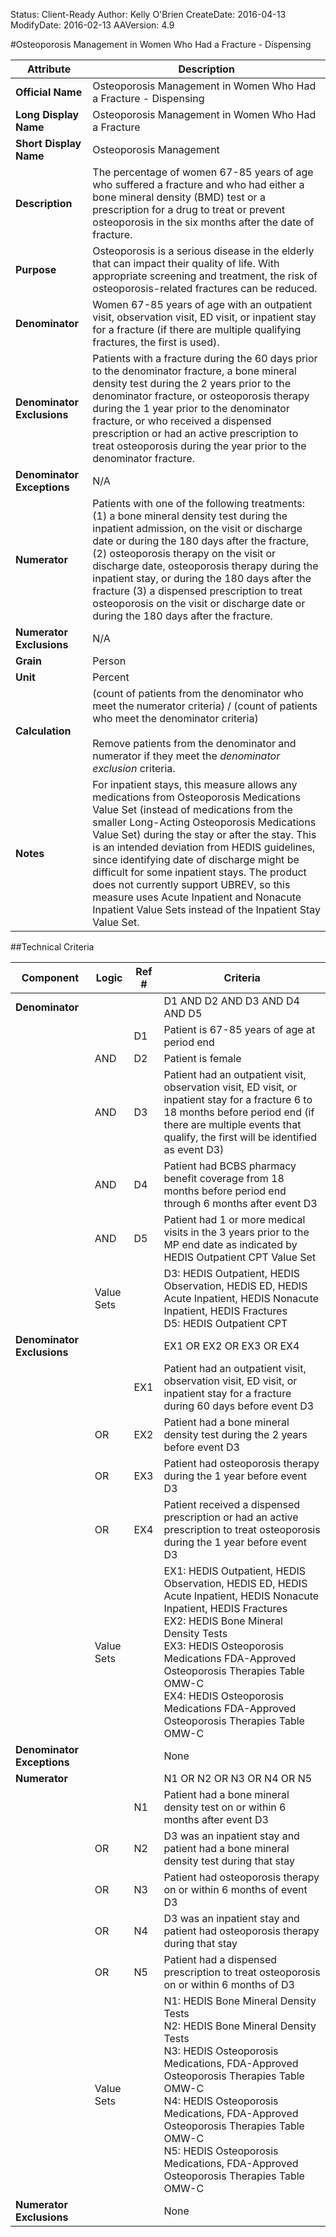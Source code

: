 Status: Client-Ready
Author: Kelly O'Brien
CreateDate: 2016-04-13
ModifyDate: 2016-02-13
AAVersion: 4.9

#Osteoporosis Management in Women Who Had a Fracture - Dispensing

| Attribute | Description |
| --------- | ----------- |
| **Official Name** | Osteoporosis Management in Women Who Had a Fracture - Dispensing |
| **Long Display Name** | Osteoporosis Management in Women Who Had a Fracture |
| **Short Display Name** | Osteoporosis Management |
| **Description** | The percentage of women 67-85 years of age who suffered a fracture and who had either a bone mineral density (BMD) test or a prescription for a drug to treat or prevent osteoporosis in the six months after the date of fracture. |
| **Purpose** | Osteoporosis is a serious disease in the elderly that can impact their quality of life. With appropriate screening and treatment, the risk of osteoporosis-related fractures can be reduced. |
| **Denominator** | Women 67-85 years of age with an outpatient visit, observation visit, ED visit, or inpatient stay for a fracture (if there are multiple qualifying fractures, the first is used). |
| **Denominator Exclusions** | Patients with a fracture during the 60 days prior to the denominator fracture, a bone mineral density test during the 2 years prior to the denominator fracture, or osteoporosis therapy during the 1 year prior to the denominator fracture, or who received a dispensed prescription or had an active prescription to treat osteoporosis during the year prior to the denominator fracture. |
| **Denominator Exceptions** | N/A |
| **Numerator** | Patients with one of the following treatments: (1) a bone mineral density test during the inpatient admission, on the visit or discharge date or during the 180 days after the fracture, (2) osteoporosis therapy on the visit or discharge date, osteoporosis therapy during the inpatient stay, or during the 180 days after the fracture (3) a dispensed prescription to treat osteoporosis on the visit or discharge date or during the 180 days after the fracture. |
| **Numerator Exclusions** | N/A |
| **Grain** | Person |
| **Unit** | Percent |
| **Calculation** | (count of patients from the denominator who meet the numerator criteria) / (count of patients who meet the denominator criteria)<br><br>Remove patients from the denominator and numerator if they meet the *denominator exclusion* criteria. |
| **Notes** | For inpatient stays, this measure allows any medications from Osteoporosis Medications Value Set (instead of medications from the smaller Long-Acting Osteoporosis Medications Value Set) during the stay or after the stay. This is an intended deviation from HEDIS guidelines, since identifying date of discharge might be difficult for some inpatient stays. The product does not currently support UBREV, so this measure uses Acute Inpatient and Nonacute Inpatient Value Sets instead of the Inpatient Stay Value Set. |


##Technical Criteria

| Component | Logic | Ref # | Criteria |
| --------- | ----- | ----- | -------- |
| **Denominator** | | | D1 AND D2 AND D3 AND D4 AND D5 |
| |  | D1 | Patient is 67-85 years of age at period end |
| | AND | D2 | Patient is female |
| | AND | D3 | Patient had an outpatient visit, observation visit, ED visit, or inpatient stay for a fracture 6 to 18 months before period end (if there are multiple events that qualify, the first will be identified as event D3) |
| | AND | D4 | Patient had BCBS pharmacy benefit coverage from 18 months before period end through 6 months after event D3 |
| | AND | D5 | Patient had 1 or more medical visits in the 3 years prior to the MP end date as indicated by HEDIS Outpatient CPT Value Set |
| | Value Sets | | D3: HEDIS Outpatient, HEDIS Observation, HEDIS ED, HEDIS Acute Inpatient, HEDIS Nonacute Inpatient, HEDIS Fractures<br>D5: HEDIS Outpatient CPT |
| **Denominator Exclusions** | | | EX1 OR EX2 OR EX3 OR EX4 |
| |  | EX1 | Patient had an outpatient visit, observation visit, ED visit, or inpatient stay for a fracture during 60 days before event D3 |
| | OR | EX2 | Patient had a bone mineral density test during the 2 years before event D3 |
| | OR | EX3 | Patient had osteoporosis therapy during the 1 year before event D3 |
| | OR | EX4 | Patient received a dispensed prescription or had an active prescription to treat osteoporosis during the 1 year before event D3 |
| | Value Sets | | EX1: HEDIS Outpatient, HEDIS Observation, HEDIS ED, HEDIS Acute Inpatient, HEDIS Nonacute Inpatient, HEDIS Fractures<br>EX2: HEDIS Bone Mineral Density Tests<br>EX3: HEDIS Osteoporosis Medications FDA-Approved Osteoporosis Therapies Table OMW-C<br>EX4: HEDIS Osteoporosis Medications FDA-Approved Osteoporosis Therapies Table OMW-C |
| **Denominator Exceptions** | | | None |
| **Numerator** | | | N1 OR N2 OR N3 OR N4 OR N5 |
| |  | N1 | Patient had a bone mineral density test on or within 6 months after event D3 |
| | OR | N2 | D3 was an inpatient stay and patient had a bone mineral density test during that stay |
| | OR | N3 | Patient had osteoporosis therapy on or within 6 months of event D3 |
| | OR | N4 | D3 was an inpatient stay and patient had osteoporosis therapy during that stay |
| | OR | N5 | Patient had a dispensed prescription to treat osteoporosis on or within 6 months of D3 |
| | Value Sets | | N1: HEDIS Bone Mineral Density Tests<br>N2: HEDIS Bone Mineral Density Tests<br>N3: HEDIS Osteoporosis Medications, FDA-Approved Osteoporosis Therapies Table OMW-C<br>N4: HEDIS Osteoporosis Medications, FDA-Approved Osteoporosis Therapies Table OMW-C<br>N5: HEDIS Osteoporosis Medications, FDA-Approved Osteoporosis Therapies Table OMW-C |
| **Numerator Exclusions** | | | None |
